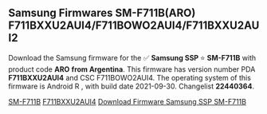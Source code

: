 <h2>Samsung Firmwares SM-F711B(ARO) F711BXXU2AUI4/F711BOWO2AUI4/F711BXXU2AUI2</h2>
Download the Samsung firmware for the ✅ <strong>Samsung SSP </strong> ⭐ <strong>SM-F711B</strong> with product code <strong>ARO</strong> <strong> from Argentina</strong>. This firmware has version number PDA <strong>F711BXXU2AUI4</strong> and CSC F711BOWO2AUI4. The operating system of this firmware is Android R , with build date 2021-09-30. Changelist <strong>22440364</strong>.


[SM-F711B](https://samfirm.shop/samsung/model/SM-F711B)
[F711BXXU2AUI4](https://samfirm.shop/samsung/pda/F711BXXU2AUI4)
[Download Firmware Samsung SSP SM-F711B](https://samfirm.shop/samsung/firmware/461783)
